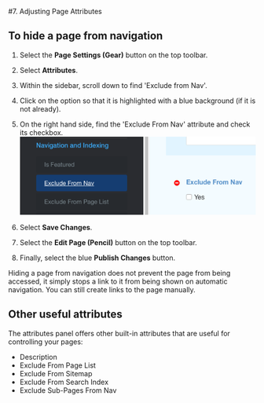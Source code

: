 #7. Adjusting Page Attributes

## To hide a page from navigation

1. Select the **Page Settings (Gear)** button on the top toolbar. 
2. Select **Attributes**.
3. Within the sidebar, scroll down to find 'Exclude from Nav'. 
4. Click on the option so that it is highlighted with a blue background (if it is not already).
5. On the right hand side, find the 'Exclude From Nav' attribute and check its checkbox.
![](/assets/excludenav.png)

6. Select **Save Changes**.
7. Select the **Edit Page (Pencil)** button on the top toolbar.
8. Finally, select the blue **Publish Changes** button.

Hiding a page from navigation does not prevent the page from being accessed, it simply stops a link to it from being shown on automatic navigation. You can still create links to the page manually.

## Other useful attributes
 
The attributes panel offers other built-in attributes that are useful for controlling your pages:

* Description
* Exclude From Page List
* Exclude From Sitemap
* Exclude From Search Index 
* Exclude Sub-Pages From Nav